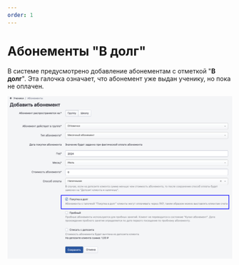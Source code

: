 ```yaml
---
order: 1
---
```


# Абонементы "В долг"

В системе предусмотрено добавление абонементам с отметкой "**В долг**". Эта галочка означает, что абонемент уже выдан ученику, но пока не оплачен.

![](<../../../../.gitbook/assets/image (72).png>)